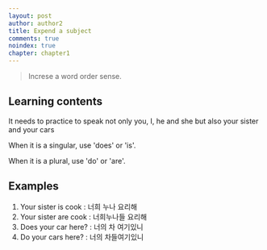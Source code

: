 ```yaml
---
layout: post
author: author2
title: Expend a subject
comments: true
noindex: true
chapter: chapter1
---
```

>Increse a word order sense.

## Learning contents
It needs to practice to speak not only you, I, he and she but also your sister and your cars

When it is a singular, use 'does' or 'is'.

When it is a plural, use 'do' or 'are'.

## Examples
1. Your sister is cook 
: 너희 누나 요리해
2. Your sister are cook
: 너희누나들 요리해
3. Does your car here? 
: 너의 차 여기있니
4. Do your cars here? 
: 너의 차들여기있니
